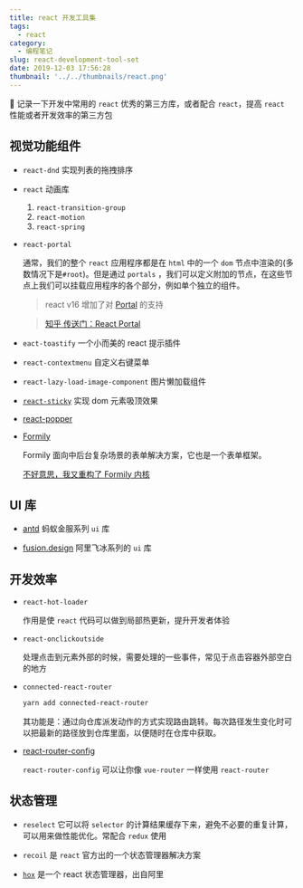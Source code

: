 ```yaml
---
title: react 开发工具集
tags:
  - react
category:
  - 编程笔记
slug: react-development-tool-set
date: 2019-12-03 17:56:28
thumbnail: '../../thumbnails/react.png'
---
```


📝 记录一下开发中常用的 `react` 优秀的第三方库，或者配合 `react`，提高 `react` 性能或者开发效率的第三方包

## 视觉功能组件

- `react-dnd` 实现列表的拖拽排序

- `react` 动画库

  1. `react-transition-group`
  2. `react-motion`
  3. `react-spring`

- `react-portal`

  通常，我们的整个 `react` 应用程序都是在 `html` 中的一个 `dom` 节点中渲染的(多数情况下是`#root`)。但是通过 `portals` ，我们可以定义附加的节点，在这些节点上我们可以挂载应用程序的各个部分，例如单个独立的组件。

  > react v16 增加了对 [Portal](https://zh-hans.reactjs.org/docs/portals.html) 的支持

  > [知乎 传送门：React Portal](https://zhuanlan.zhihu.com/p/29880992)

- `eact-toastify` 一个小而美的 react 提示插件

- `react-contextmenu` 自定义右键菜单

- `react-lazy-load-image-component` 图片懒加载组件

- [`react-sticky`](https://www.npmjs.com/package/react-sticky) 实现 dom 元素吸顶效果

- [react-popper](https://popper.js.org/react-popper/)

- [Formily](https://formilyjs.org/#/0yTeT0/VEt5tQHbh2)

  Formily 面向中后台复杂场景的表单解决方案，它也是一个表单框架。

  [不好意思，我又重构了 Formily 内核](https://zhuanlan.zhihu.com/p/149981696)

## UI 库

- [antd](https://ant-design.gitee.io/) 蚂蚁金服系列 `ui` 库

- [fusion.design](https://fusion.design/pc/) 阿里飞冰系列的 `ui` 库

## 开发效率

- `react-hot-loader`

  作用是使 `react` 代码可以做到局部热更新，提升开发者体验

- `react-onclickoutside`

  处理点击到元素外部的时候，需要处理的一些事件，常见于点击容器外部空白的地方

- `connected-react-router`

  ```bash
  yarn add connected-react-router
  ```

  其功能是：通过向仓库派发动作的方式实现路由跳转。每次路径发生变化时可以把最新的路径放到仓库里面，以便随时在仓库中获取。

- [react-router-config](https://www.npmjs.com/package/react-router-config)

  `react-router-config` 可以让你像 `vue-router` 一样使用 `react-router`

## 状态管理

- `reselect` 它可以将 `selector` 的计算结果缓存下来，避免不必要的重复计算，可以用来做性能优化。常配合 `redux` 使用

- `recoil` 是 `react` 官方出的一个状态管理器解决方案

- [`hox`](https://github.com/umijs/hox) 是一个 react 状态管理器，出自阿里
